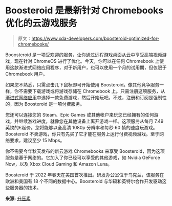 # Boosteroid 是最新针对 Chromebooks 优化的云游戏服务

> 原文：<https://www.xda-developers.com/boosteroid-optimized-for-chromebooks/>

Booosteroid 是一项受欢迎的服务，让你通过远程游戏桌面从云中享受高端视频游戏，现在针对 ChromeOS 进行了优化。今天，你可以在任何 Chromebook 上使用这款渐进式网络应用程序，对于新用户，也可以使用一个月的试用期，但仅限于 Chromebook 用户。

如果您不熟悉，只需点击几下鼠标即可开始使用 Boosteroid。像其他竞争服务一样，你不需要下载游戏或将游戏存储在 Chromebook 上。只需注册这项服务，从[渐进式网络应用](https://play.google.com/store/apps/details?id=com.boosteroid.cloud.twa&pli=1)中选择一款免费游戏，然后开始玩吧。不过，注册和订阅是强制性的，因为 Boosteroid 是一项付费服务。

您还可以连接您的 Steam、Epic Games 或其他帐户来玩您已经拥有的任何游戏，并继续游戏进度，就像您在其他设备上离开游戏一样。这项服务从每月 7.49 英镑的€起价。您将能够以全高清 1080p 分辨率和每秒 60 帧的速度玩游戏。Boosteroid 不卖游戏，你只有先买了它才能在服务上运行付费视频游戏。至于网络要求，建议至少 15 Mbps。

你不需要今年秋天发布的新云游戏 Chromebooks 来享受 Boosteroid，因为这项服务是基于网络的。它加入了你已经可以享受的其他游戏，如 Nvidia GeForce Now，以及 Xbox Cloud Gaming 和 Amazon Luna。

Boosteroid 于 2022 年春天在美国首次推出。研发办公室位于乌克兰，该服务在欧洲和美国有 18 个不同的数据中心。Boosteroid 与华硕和英特尔合作开发驱动这些服务器的技术。

**来源:** [升压素](https://boosteroid.com/blog/2023/01/25/boosteroid-launches-cloud-gaming-on-chromebooks/)